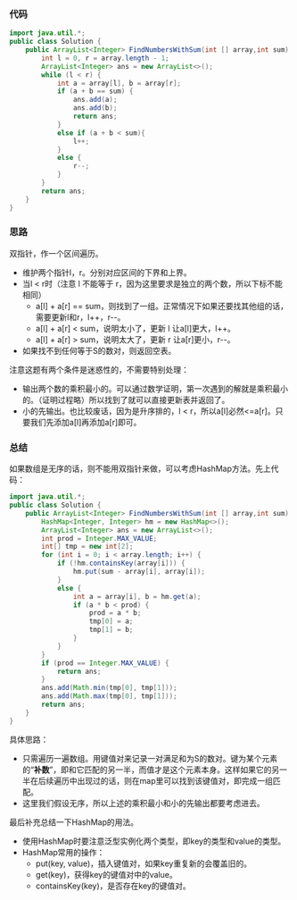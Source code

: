 ### 代码

``` java
import java.util.*;
public class Solution {
    public ArrayList<Integer> FindNumbersWithSum(int [] array,int sum) {
        int l = 0, r = array.length - 1;
        ArrayList<Integer> ans = new ArrayList<>();
        while (l < r) {
            int a = array[l], b = array[r];
            if (a + b == sum) {
                ans.add(a);
                ans.add(b);
                return ans;
            }
            else if (a + b < sum){
                l++;
            }
            else {
                r--;
            }
        }
        return ans;
    }
}
```



### 思路

双指针，作一个区间遍历。

* 维护两个指针l，r。分别对应区间的下界和上界。
* 当l < r时（注意 l 不能等于 r，因为这里要求是独立的两个数，所以下标不能相同）
  * a[l] + a[r]  == sum，则找到了一组。正常情况下如果还要找其他组的话，需要更新l和r，l++，r--。
  * a[l] + a[r] < sum，说明太小了，更新 l 让a[l]更大，l++。
  * a[l] + a[r] > sum，说明太大了，更新 r 让a[r]更小，r--。
* 如果找不到任何等于S的数对，则返回空表。

注意这题有两个条件是迷惑性的，不需要特别处理：

* 输出两个数的乘积最小的。可以通过数学证明，第一次遇到的解就是乘积最小的。（证明过程略）所以找到了就可以直接更新表并返回了。
* 小的先输出。也比较废话，因为是升序排的，l < r，所以a[l]必然<=a[r]。只要我们先添加a[l]再添加a[r]即可。



### 总结

如果数组是无序的话，则不能用双指针来做，可以考虑HashMap方法。先上代码：

``` java
import java.util.*;
public class Solution {
    public ArrayList<Integer> FindNumbersWithSum(int [] array,int sum) {
        HashMap<Integer, Integer> hm = new HashMap<>();
        ArrayList<Integer> ans = new ArrayList<>();
        int prod = Integer.MAX_VALUE;
        int[] tmp = new int[2];
        for (int i = 0; i < array.length; i++) {
            if (!hm.containsKey(array[i])) {
                hm.put(sum - array[i], array[i]);
            }
            else {
                int a = array[i], b = hm.get(a);
                if (a * b < prod) {
                    prod = a * b;
                    tmp[0] = a;
                    tmp[1] = b;
                }
            }                
        }
        if (prod == Integer.MAX_VALUE) {
            return ans;
        }
        ans.add(Math.min(tmp[0], tmp[1]));
        ans.add(Math.max(tmp[0], tmp[1]));
        return ans;
    }
}
```

具体思路：

* 只需遍历一遍数组。用键值对来记录一对满足和为S的数对。键为某个元素的“**补数**”，即和它匹配的另一半，而值才是这个元素本身。这样如果它的另一半在后续遍历中出现过的话，则在map里可以找到该键值对，即完成一组匹配。
* 这里我们假设无序，所以上述的乘积最小和小的先输出都要考虑进去。

最后补充总结一下HashMap的用法。

* 使用HashMap时要注意泛型实例化两个类型，即key的类型和value的类型。
* HashMap常用的操作：
  * put(key, value)，插入键值对，如果key重复新的会覆盖旧的。
  * get(key)，获得key的键值对中的value。
  * containsKey(key)，是否存在key的键值对。